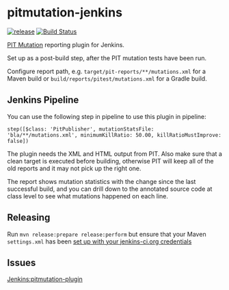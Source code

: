 # pitmutation-jenkins
[![release](http://github-release-version.herokuapp.com/github/jenkinsci/pitmutation-plugin/release.svg?style=flat)](https://github.com/jenkinsci/pitmutation-plugin/releases/latest) [![Build Status](https://ci.jenkins.io/buildStatus/icon?job=Plugins/pitmutation-plugin/master)](https://ci.jenkins.io/job/Plugins/pitmutation-plugin/master)

[PIT Mutation](http://pitest.org/) reporting plugin for Jenkins.

Set up as a post-build step, after the PIT mutation tests have been run.

Configure report path, e.g. `target/pit-reports/**/mutations.xml` for a Maven build or `build/reports/pitest/mutations.xml` for a Gradle build.

## Jenkins Pipeline
You can use the following step in pipeline to use this plugin in pipeline:

`step([$class: 'PitPublisher', mutationStatsFile: 'bla/**/mutations.xml', minimumKillRatio: 50.00, killRatioMustImprove: false])`

The plugin needs the XML and HTML output from PIT. Also make sure 
that a clean target is executed before building, otherwise PIT will 
keep all of the old reports and it may not pick up the right one.

The report shows mutation statistics with the change since the last successful build,
and you can drill down to the annotated source code at class level to see what mutations 
happened on each line.

## Releasing
Run `mvn release:prepare release:perform` but ensure that your Maven `settings.xml` has been [set up with your jenkins-ci.org credentials](https://wiki.jenkins.io/display/JENKINS/Hosting+Plugins#HostingPlugins-Releasingtojenkins-ci.org)

## Issues
[Jenkins:pitmutation-plugin](https://issues.jenkins-ci.org/issues/?jql=project+%3D+JENKINS+AND+component+%3D+pitmutation-plugin)
